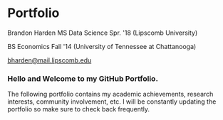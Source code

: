 # Portfolio
Brandon Harden
MS Data Science Spr. '18 (Lipscomb University)

BS Economics Fall '14 (University of Tennessee at Chattanooga)

bharden@mail.lipscomb.edu


### Hello and Welcome to my GitHub Portfolio.

The following portfolio contains my academic achievements, research interests, community involvement, etc. I will be constantly updating the portfolio so make sure to check back frequently.
